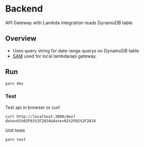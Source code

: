 # Backend

API Gateway with Lambda integration reads DynamoDB table

## Overview

- Uses query string for date range querys on DynamoDB table
- [SAM](https://docs.aws.amazon.com/serverless-application-model/latest/developerguide/using-sam-cli-local.html) used for local lambda/api gateway.

## Run

```bash
yarn dev
```

### Test

Test api in browser or curl

```
curl http://localhost:3000/dev?date=01%02F01%2F2024&date=01%2F02%2F2024
```

Unit tests

```bash
yarn test
```
